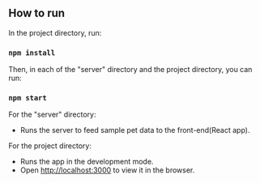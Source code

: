 ﻿
## How to run

In the project directory, run:

### `npm install`

Then, in each of the "server" directory and the project directory, you can run:

### `npm start`

For the "server" directory:

- Runs the server to feed sample pet data to the front-end(React app).

For the project directory:

- Runs the app in the development mode.<br />
- Open [http://localhost:3000](http://localhost:3000) to view it in the browser.





